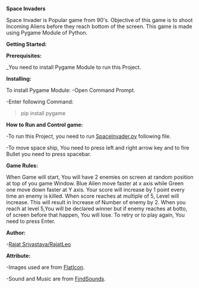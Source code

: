**Space Invaders**

Space Invader is Popular game from 90's. Objective of this game is to shoot Incoming Aliens before they reach bottom of the screen. This game is made using Pygame Module of Python.

**Getting Started:**

 **Prerequisites:**

_You need to install Pygame Module to run this Project.

**Installing:**

To install Pygame Module:
-Open Command Prompt.

-Enter following Command:
>pip install pygame

**How to Run and Control game:**

-To run this Project, you need to run [SpaceInvader.py](https://github.com/RajatLeo/Space-Invaders/blob/master/SpaceInvader.py) following file.

-To move space ship, You need to press left and right arrow key and to fire Bullet you need to press spacebar.

**Game Rules:**

When Game will start, You will have 2 enemies on screen at random position at top of you game Window. Blue Alien move faster at x axis while Green one move down faster at Y axis. Your score will increase by 1 point every time an enemy is killed. When score reaches at multiple of 5, Level will increase. This will result  in Increase of Number of enemy by 2. When you reach at level 5,You will be declared winner but if enemy reaches at botto, of screen before that happen, You will lose. To retry  or to play again, You need to press Enter. 

**Author:**

-[Rajat Srivastava/RajatLeo](https://github.com/RajatLeo)

**Attribute:**

-Images used are from [FlatIcon](https://flaticon.com).

-Sound and Music are from [FindSounds](www.findsounds.com).
